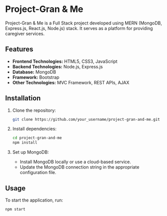 # Project-Gran & Me

Project-Gran & Me is a Full Stack project developed using MERN (MongoDB, Express.js, React.js, Node.js) stack. It serves as a platform for providing caregiver services.

## Features

- **Frontend Technologies:** HTML5, CSS3, JavaScript
- **Backend Technologies:** Node.js, Express.js
- **Database:** MongoDB
- **Framework:** Bootstrap
- **Other Technologies:** MVC Framework, REST APIs, AJAX

## Installation

1. Clone the repository:

    ```bash
    git clone https://github.com/your_username/project-gran-and-me.git
    ```

2. Install dependencies:

    ```bash
    cd project-gran-and-me
    npm install
    ```

3. Set up MongoDB:

    - Install MongoDB locally or use a cloud-based service.
    - Update the MongoDB connection string in the appropriate configuration file.

## Usage

To start the application, run:

```bash
npm start
